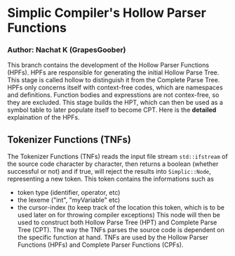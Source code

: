 # Simplic Compiler's Hollow Parser Functions
### Author: Nachat K (GrapesGoober)
This branch contains the development of the Hollow Parser Functions (HPFs). HPFs are responsible for generating the initial Hollow Parse Tree. This stage is called hollow to distinguish it from the Complete Parse Tree. HPFs only concerns itself with context-free codes, which are namespaces and definitions. Function bodies and expresstions are not contex-free, so they are excluded. This stage builds the HPT, which can then be used as a symbol table to later populate itself to become CPT. Here is the **detailed** explaination of the HPFs.

## Tokenizer Functions (TNFs)
The Tokenizer Functions (TNFs) reads the input file stream `std::ifstream` of the source code character by character, then returns a boolean (whether successful or not) and if true, will reject the results into `Simplic::Node`, representing a new token. This token contains the informations such as 
- token type (identifier, operator, etc)
- the lexeme ("int", "myVariable" etc)
- the cursor-index (to keep track of the location this token, which is to be used later on for throwing compiler exceptions) 
This node will then be used to construct both Hollow Parse Tree (HPT) and Complete Parse Tree (CPT). The way the TNFs parses the source code is dependent on the specific function at hand. TNFs are used by the Hollow Parser Functions (HPFs) and Complete Parser Functions (CPFs).